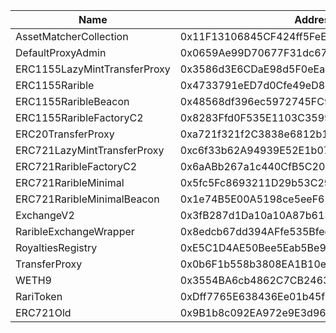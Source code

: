  Name | Address | Url 
 --- | --- | ---
 AssetMatcherCollection | 0x11F13106845CF424ff5FeE7bAdCbCe6aA0b855c1 | nulladdress/0x11F13106845CF424ff5FeE7bAdCbCe6aA0b855c1 
 DefaultProxyAdmin | 0x0659Ae99D70677F31dc67b397E4D18DDBfF5C641 | nulladdress/0x0659Ae99D70677F31dc67b397E4D18DDBfF5C641 
 ERC1155LazyMintTransferProxy | 0x3586d3E6CDaE98d5F0eEaB737977Bc78406Da2BD | nulladdress/0x3586d3E6CDaE98d5F0eEaB737977Bc78406Da2BD 
 ERC1155Rarible | 0x4733791eED7d0Cfe49eD855EC21dFE5D32447938 | nulladdress/0x4733791eED7d0Cfe49eD855EC21dFE5D32447938 
 ERC1155RaribleBeacon | 0x48568df396ec5972745FC992E62Eb3092464154B | nulladdress/0x48568df396ec5972745FC992E62Eb3092464154B 
 ERC1155RaribleFactoryC2 | 0x8283Ffd0F535E1103C3599D2d00b85815774A896 | nulladdress/0x8283Ffd0F535E1103C3599D2d00b85815774A896 
 ERC20TransferProxy | 0xa721f321f2C3838e6812b1c8b1693e3B1f6a38Bc | nulladdress/0xa721f321f2C3838e6812b1c8b1693e3B1f6a38Bc 
 ERC721LazyMintTransferProxy | 0xc6f33b62A94939E52E1b074c4aC1A801B869fDB2 | nulladdress/0xc6f33b62A94939E52E1b074c4aC1A801B869fDB2 
 ERC721RaribleFactoryC2 | 0x6aABb267a1c440CfB5C200Ebcd078Efa9249492A | nulladdress/0x6aABb267a1c440CfB5C200Ebcd078Efa9249492A 
 ERC721RaribleMinimal | 0x5fc5Fc8693211D29b53C2923222083a81fCEd33c | nulladdress/0x5fc5Fc8693211D29b53C2923222083a81fCEd33c 
 ERC721RaribleMinimalBeacon | 0x1e74B5E00A5198ce5eeF657431bc7F94EbaeA471 | nulladdress/0x1e74B5E00A5198ce5eeF657431bc7F94EbaeA471 
 ExchangeV2 | 0x3fB287d1Da10a10A87b613dED57230964e546719 | nulladdress/0x3fB287d1Da10a10A87b613dED57230964e546719 
 RaribleExchangeWrapper | 0x8edcb67dd394AFfe535BfedF8B2ed191Be8BCB36 | nulladdress/0x8edcb67dd394AFfe535BfedF8B2ed191Be8BCB36 
 RoyaltiesRegistry | 0xE5C1D4AE50Bee5Eab5Be973c5eCe27d2E44181CC | nulladdress/0xE5C1D4AE50Bee5Eab5Be973c5eCe27d2E44181CC 
 TransferProxy | 0x0b6F1b558b3808EA1B10e5ac29cA82c234C7ca4c | nulladdress/0x0b6F1b558b3808EA1B10e5ac29cA82c234C7ca4c
 WETH9 | 0x3554BA6cb4862C7CB2463f461deF81FA4A8f8E3C | nulladdress/0x3554BA6cb4862C7CB2463f461deF81FA4A8f8E3C
 RariToken | 0xDff7765E638436Ee01b45f92a28655389A9E05Bf | nulladdress/0xDff7765E638436Ee01b45f92a28655389A9E05Bf
 ERC721Old | 0x9B1b8c092EA972e9E3d96F128D88dbd6e0B8cB61 | nulladdress/0x9B1b8c092EA972e9E3d96F128D88dbd6e0B8cB61
 
